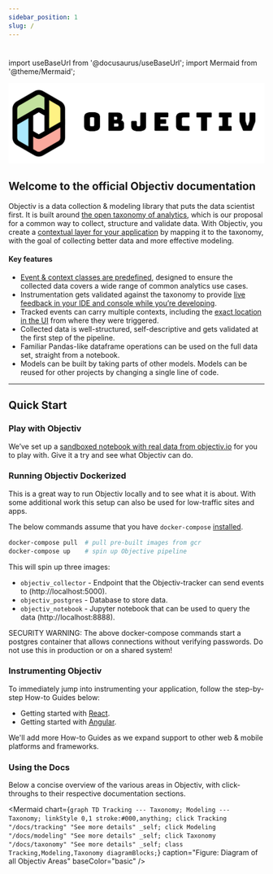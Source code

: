 ```yaml
---
sidebar_position: 1
slug: /
---
```


# 

import useBaseUrl from '@docusaurus/useBaseUrl';
import Mermaid from '@theme/Mermaid';

![MarineGEO circle logo](../static/img/logo-objectiv-large.svg "Objectiv Logo")

## Welcome to the official Objectiv documentation
Objectiv is a data collection & modeling library that puts the data scientist first. It is built around [the open taxonomy of analytics](/docs/taxonomy), which is our proposal for a common way to collect, structure and validate data. With Objectiv, you create a [contextual layer for your application](tracking/core-concepts/tagging) by mapping it to the taxonomy, with the goal of collecting better data and more effective modeling.

#### Key features

* [Event & context classes are predefined](taxonomy), designed to ensure the collected data covers a wide range of common analytics use cases. 
* Instrumentation gets validated against the taxonomy to provide [live feedback in your IDE and console while you’re developing](tracking/core-concepts/validation).
* Tracked events can carry multiple contexts, including the [exact location in the UI](taxonomy/abstract-contexts/overview) from where they were triggered.
* Collected data is well-structured, self-descriptive and gets validated at the first step of the pipeline.
* Familiar Pandas-like dataframe operations can be used on the full data set, straight from a notebook. 
* Models can be built by taking parts of other models. Models can be reused for other projects by changing a single line of code.

- - -

## Quick Start
### Play with Objectiv
We’ve set up a [sandboxed notebook with real data from objectiv.io](notebook) for you to play with. Give it a try and see what Objectiv can do.

### Running Objectiv Dockerized
This is a great way to run Objectiv locally and to see what it is about. With some additional work this
setup can also be used for low-traffic sites and apps.

The below commands assume that you have `docker-compose` [installed](https://docs.docker.com/compose/install/).
```bash
docker-compose pull  # pull pre-built images from gcr
docker-compose up    # spin up Objective pipeline
```
This will spin up three images:
* `objectiv_collector` - Endpoint that the Objectiv-tracker can send events to (http://localhost:5000).
* `objectiv_postgres` - Database to store data.
* `objectiv_notebook` - Jupyter notebook that can be used to query the data (http://localhost:8888).

SECURITY WARNING: The above docker-compose commands start a postgres container that allows connections
without verifying passwords. Do not use this in production or on a shared system!

### Instrumenting Objectiv
To immediately jump into instrumenting your application, follow the step-by-step How-to Guides below:

* Getting started with [React](/tracking/how-to-guides/react/getting-started.md).
* Getting started with [Angular](/tracking/how-to-guides/angular/getting-started.md).

We'll add more How-to Guides as we expand support to other web & mobile platforms and frameworks.

### Using the Docs
Below a concise overview of the various areas in Objectiv, with click-throughs to their respective documentation sections.

<Mermaid chart={`
	graph TD
    Tracking --- Taxonomy;
    Modeling --- Taxonomy;
    linkStyle 0,1 stroke:#000,anything;
    click Tracking "/docs/tracking" "See more details" _self;
    click Modeling "/docs/modeling" "See more details" _self;
    click Taxonomy "/docs/taxonomy" "See more details" _self;
    class Tracking,Modeling,Taxonomy diagramBlocks;
`} caption="Figure: Diagram of all Objectiv Areas" baseColor="basic" />